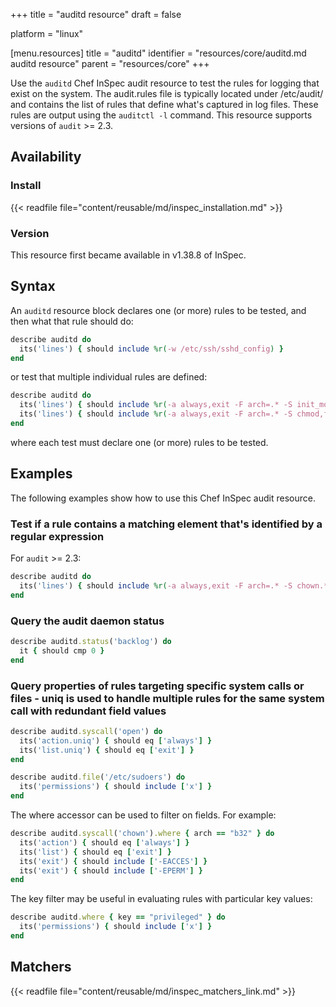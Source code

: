 +++
title = "auditd resource"
draft = false

platform = "linux"

[menu.resources]
    title = "auditd"
    identifier = "resources/core/auditd.md auditd resource"
    parent = "resources/core"
+++

Use the `auditd` Chef InSpec audit resource to test the rules for logging that exist on the system. The audit.rules file is typically located under /etc/audit/ and contains the list of rules that define what's captured in log files. These rules are output using the `auditctl -l` command. This resource supports versions of `audit` >= 2.3.

## Availability

### Install

{{< readfile file="content/reusable/md/inspec_installation.md" >}}

### Version

This resource first became available in v1.38.8 of InSpec.

## Syntax

An `auditd` resource block declares one (or more) rules to be tested, and then what that rule should do:

```ruby
describe auditd do
  its('lines') { should include %r(-w /etc/ssh/sshd_config) }
end
```

or test that multiple individual rules are defined:

```ruby
describe auditd do
  its('lines') { should include %r(-a always,exit -F arch=.* -S init_module,delete_module -F key=modules) }
  its('lines') { should include %r(-a always,exit -F arch=.* -S chmod,fchmod,fchmodat -F auid>=1000 -F auid!=-1 -F key=.+) }
end
```

where each test must declare one (or more) rules to be tested.

## Examples

The following examples show how to use this Chef InSpec audit resource.

### Test if a rule contains a matching element that's identified by a regular expression

For `audit` >= 2.3:

```ruby
describe auditd do
  its('lines') { should include %r(-a always,exit -F arch=.* -S chown.* -F auid>=1000 -F auid!=-1 -F key=perm_mod) }
end
```

### Query the audit daemon status

```ruby
describe auditd.status('backlog') do
  it { should cmp 0 }
end
```

### Query properties of rules targeting specific system calls or files - uniq is used to handle multiple rules for the same system call with redundant field values

```ruby
describe auditd.syscall('open') do
  its('action.uniq') { should eq ['always'] }
  its('list.uniq') { should eq ['exit'] }
end

describe auditd.file('/etc/sudoers') do
  its('permissions') { should include ['x'] }
end
```

The where accessor can be used to filter on fields. For example:

```ruby
describe auditd.syscall('chown').where { arch == "b32" } do
  its('action') { should eq ['always'] }
  its('list') { should eq ['exit'] }
  its('exit') { should include ['-EACCES'] }
  its('exit') { should include ['-EPERM'] }
end
```

The key filter may be useful in evaluating rules with particular key values:

```ruby
describe auditd.where { key == "privileged" } do
  its('permissions') { should include ['x'] }
end
```

## Matchers

{{< readfile file="content/reusable/md/inspec_matchers_link.md" >}}
